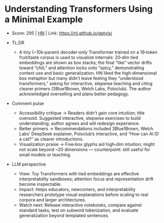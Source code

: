 # Understanding Transformers Using a Minimal Example

- Score: 295 | [HN](https://news.ycombinator.com/item?id=45116957) | Link: https://rti.github.io/gptvis/

- TL;DR
  - A tiny (~10k‑param) decoder‑only Transformer trained on a 19‑token fruit/taste corpus is used to visualize internals: 20‑dim tied embeddings are shown as box stacks; the final “like” vector drifts toward “chili,” and attention locks onto “spicy,” demonstrating context use and basic generalization. HN liked the high‑dimensional box metaphor but many didn’t leave feeling they “understood transformers,” asking for interactive, stepwise teaching and citing clearer primers (3Blue1Brown, Welch Labs, Poloclub). The author acknowledged overselling and plans better pedagogy.

- Comment pulse
  - Accessibility critique → Readers didn’t gain core intuition; title oversold. Suggested interactive, stepwise exercises to build understanding; author agrees and will redesign experience.
  - Better primers → Recommendations included 3Blue1Brown, Welch Labs’ DeepSeek explainer, Poloclub’s interactive, and “How can AI ID a cat?” as clearer introductions.
  - Visualization praise → Five‑box glyphs aid high‑dim intuition; might not scale beyond ~20 dimensions — counterpoint: still useful for small models or teaching.

- LLM perspective
  - View: Toy Transformers with tied embeddings are effective interpretability sandboxes; attention focus and representation drift become inspectable.
  - Impact: Helps educators, newcomers, and interpretability researchers prototype visual explanations before scaling to real corpora and larger architectures.
  - Watch next: Release interactive notebooks, compare against standard tasks, test on subword tokenization, and evaluate generalization beyond templated sentences.
